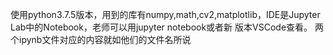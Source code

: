 使用python3.7.5版本，用到的库有numpy,math,cv2,matplotlib，IDE是Jupyter Lab中的Notebook，老师可以用jupyter notebook或者新
版本VSCode查看。
两个ipynb文件对应的内容就如他们的文件名所说